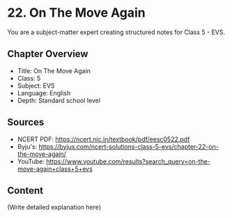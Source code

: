 # 22. On The Move Again

You are a subject-matter expert creating structured notes for Class 5 - EVS.

## Chapter Overview
- Title: On The Move Again
- Class: 5
- Subject: EVS
- Language: English
- Depth: Standard school level

## Sources
- NCERT PDF: https://ncert.nic.in/textbook/pdf/eesc0522.pdf
- Byju's: https://byjus.com/ncert-solutions-class-5-evs/chapter-22-on-the-move-again/
- YouTube: https://www.youtube.com/results?search_query=on-the-move-again+class+5+evs

## Content
(Write detailed explanation here)
